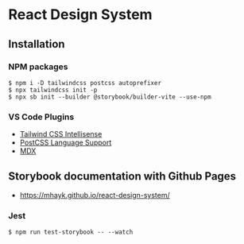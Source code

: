# React Design System

## Installation

### NPM packages
```
$ npm i -D tailwindcss postcss autoprefixer
$ npx tailwindcss init -p
$ npx sb init --builder @storybook/builder-vite --use-npm
```

### VS Code Plugins

* [Tailwind CSS Intellisense](https://marketplace.visualstudio.com/items?itemName=bradlc.vscode-tailwindcss)
* [PostCSS Language Support](https://marketplace.visualstudio.com/items?itemName=csstools.postcss)
* [MDX](https://marketplace.visualstudio.com/items?itemName=unifiedjs.vscode-mdx)

## Storybook documentation with Github Pages

* https://mhayk.github.io/react-design-system/

### Jest
```
$ npm run test-storybook -- --watch
```